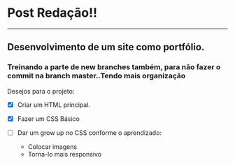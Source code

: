 # **Post Redação!!**
***
## Desenvolvimento de um site como portfólio.
### Treinando a parte de new branches também, para não fazer o commit na branch master..Tendo mais organização

Desejos para o projeto:
- [x] Criar um HTML principal.

- [x] Fazer um CSS Básico

- [ ] Dar um grow up no CSS conforme o aprendizado:
   * Colocar imagens
   * Torna-lo mais responsivo
   
